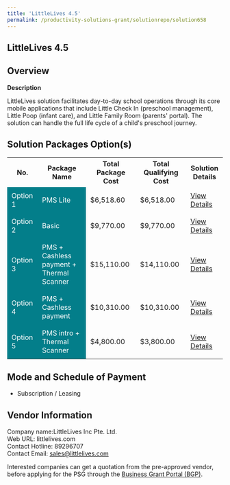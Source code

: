 ```yaml
---
title: 'LittleLives 4.5'
permalink: /productivity-solutions-grant/solutionrepo/solution658
---
```


## LittleLives 4.5

## Overview

**Description**

LittleLives solution facilitates day-to-day school operations through its core mobile applications that include Little Check In (preschool management), Little Poop (infant care), and Little Family Room (parents' portal).  The solution can handle the full life cycle of a child's preschool journey.

## Solution Packages Option(s)

<table>
<tr>
<th><b>No.</b></th>
<th><b>Package Name</b></th>
<th><b>Total Package Cost</b></th>
<th><b>Total Qualifying Cost</b></th>
<th><b>Solution Details</b></th>
</tr>
<tr>
<td style='padding: 10px; background-color: #037E8A; color: #FFFFFF;'>Option 1</td>
<td style='padding: 10px; background-color: #037E8A; color: #FFFFFF;'>PMS Lite</td>
<td style='padding: 10px;'>$6,518.60</td>
<td style='padding: 10px;'>$6,518.00</td>
<td style='padding: 10px;'><a href='/images/psg/LittleLives_Desensitised_Annex_3_Part_1.pdf' target='_blank'>View Details</a></td>
</tr>
<tr>
<td style='padding: 10px; background-color: #037E8A; color: #FFFFFF;'>Option 2</td>
<td style='padding: 10px; background-color: #037E8A; color: #FFFFFF;'>Basic</td>
<td style='padding: 10px;'>$9,770.00</td>
<td style='padding: 10px;'>$9,770.00</td>
<td style='padding: 10px;'><a href='/images/psg/LittleLives_Desensitised_Annex_3_Part_2.pdf' target='_blank'>View Details</a></td>
</tr>
<tr>
<td style='padding: 10px; background-color: #037E8A; color: #FFFFFF;'>Option 3</td>
<td style='padding: 10px; background-color: #037E8A; color: #FFFFFF;'>PMS + Cashless payment + Thermal Scanner</td>
<td style='padding: 10px;'>$15,110.00</td>
<td style='padding: 10px;'>$14,110.00</td>
<td style='padding: 10px;'><a href='/images/psg/LittleLives_Desensitised_Annex_3_Part_3.pdf' target='_blank'>View Details</a></td>
</tr>
<tr>
<td style='padding: 10px; background-color: #037E8A; color: #FFFFFF;'>Option 4</td>
<td style='padding: 10px; background-color: #037E8A; color: #FFFFFF;'>PMS + Cashless payment</td>
<td style='padding: 10px;'>$10,310.00</td>
<td style='padding: 10px;'>$10,310.00</td>
<td style='padding: 10px;'><a href='/images/psg/LittleLives_Desensitised_Annex_3_Part_4.pdf' target='_blank'>View Details</a></td>
</tr>
<tr>
<td style='padding: 10px; background-color: #037E8A; color: #FFFFFF;'>Option 5</td>
<td style='padding: 10px; background-color: #037E8A; color: #FFFFFF;'>PMS intro + Thermal Scanner</td>
<td style='padding: 10px;'>$4,800.00</td>
<td style='padding: 10px;'>$3,800.00</td>
<td style='padding: 10px;'><a href='/images/psg/LittleLives_Desensitised_Annex_3_Part_5.pdf' target='_blank'>View Details</a></td>
</tr>
</table>

## Mode and Schedule of Payment

 - Subscription / Leasing

## Vendor Information

 Company name:LittleLives Inc Pte. Ltd.<br>Web URL: littlelives.com <br>Contact Hotline: 89296707 <br>Contact Email: sales@littlelives.com 

Interested companies can get a quotation from the pre-approved vendor, before applying for the PSG through the <a href='https://www.businessgrants.gov.sg/' target='_blank' rel='noopener'>Business Grant Portal (BGP)</a>.

<script src="/jquery/resize-tables.js"></script>
